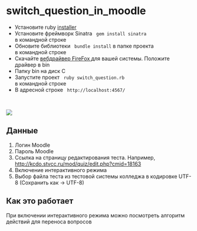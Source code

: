 # switch_question_in_moodle
- Установите ruby <a href = "https://rubyinstaller.org/downloads/">installer</a> <br>
- Установите фреймворк Sinatra <code> gem install sinatra </code><br> в командной строке
- Обновите библиотеки <code> bundle install</code> в папке проекта <br> в командной строке
- Cкачайте <a href = "https://github.com/mozilla/geckodriver/releases"> вебдрайвер FireFox </a> для вашей системы. Положите драйвер в bin
- Папку bin на диск C <br>
- Запустите проект <code> ruby switch_question.rb </code> <br> в командной строке
- В адресной строке <code> http://localhost:4567/ </code> <br>

<br>

<image src = "https://github.com/artemovsergey/switch_question_in_moodle/blob/main/image/%D0%A1%D0%BA%D1%80%D0%B8%D0%BD%D1%88%D0%BE%D1%82%202021-01-15%2019.50.27.png"><image>

## Данные

1. Логин Moodle
2. Пароль Moodle
3. Ссылка на страницу редактирования теста. Например, http://kcdo.stvcc.ru/mod/quiz/edit.php?cmid=18163
4. Включение интерактивного режима
5. Выбор файла теста из тестовой системы колледжа в кодировке UTF-8 (Cохранить как -> UTF-8)

## Как это работает
При включении интерактивного режима можно посмотреть алгоритм действий для переноса вопросов
